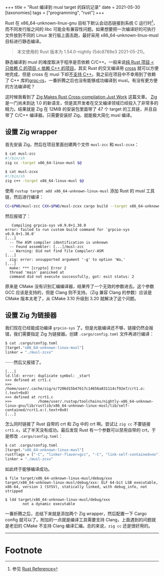 +++
title = "Rust 编译到 musl target 的踩坑记录"
date = 2021-05-30
[taxonomies]
tags = ["programming", "rust"]
+++

Rust 在 x86_64-unknown-linux-gnu 目标下默认会动态链接到系统 C 运行时[^linkage]，而不同发行版之间的 libc 可能会有兼容性问题。如果想要把一次编译好的可执行文件放到不同的 Linux 发行版上面去跑，最好采用 x86_64-unknown-linux-musl 目标进行静态编译。

<!-- more -->

> 本文使用的 Rust 版本为 1.54.0-nightly (5dc8789e3 2021-05-21)。

静态编译到 musl 的难度取决于程序是否依赖 C/C++。一般来说[纯 Rust 项目 &lt; 只依赖 C 的项目 &lt; 依赖 C++ 的项目][hard]。其实 Rust 的交叉编译用 [cross] 就可以方便地完成，但是 cross 在 musl 下却[不支持 C++][cross-cxx]。我之前在项目中不幸用到了依赖了 C++ 库的[grpc-rs]，一番折腾之后也没有能够成功编译到 musl。有没有更方便的方法编译呢？

这时候我看到了 [Zig Makes Rust Cross-compilation Just Work][just-work] 这篇文章。
[Zig] 是一门尚未到达 1.0 的新语言，但是其开发者在交叉编译领域已经投入了非常多的精力。结果就是 Zig 在 12MiB 的安装包里面带了 47 个 target 的工具链，并且自带了 C/C++ 编译器。只需要安装好 Zig，就能极大简化 musl 编译。

## 设置 Zig wrapper

首先安装 Zig，然后在项目里面创建两个文件 `musl-zcc` 和 `musl-zcxx`：

```sh
$ cat musl-zcc
#!/bin/sh
zig cc -target x86_64-linux-musl $@

$ cat musl-zcxx
#!/bin/sh
zig c++ -target x86_64-linux-musl $@
```

使用 `rustup target add x86_64-unknown-linux-musl` 添加 Rust 的 musl 工具链，然后进行编译：

```sh
CC=$PWD/musl-zcc CXX=$PWD/musl-zcxx cargo build --target x86_64-unknown-linux-musl
```

然后报错了：

```
   Compiling grpcio-sys v0.9.0+1.38.0
error: failed to run custom build command for `grpcio-sys v0.9.0+1.38.0`
[...]
  -- The ASM compiler identification is unknown
  -- Found assembler: [...]/musl-zcc
  -- Warning: Did not find file Compiler/-ASM
[...]
  zig: error: unsupported argument '-g' to option 'Wa,'
[...]
  make: *** [crypto] Error 2
  thread 'main' panicked at
  command did not execute successfully, got: exit status: 2
```

原来是 CMake 没有识别汇编编译器，结果传了一个无效的参数进去。这个参数 GCC 应该是支持的，但是 Clang 则不支持。（Zig 兼容 Clang 的参数）应该是 CMake 版本太老了，从 CMake 3.10 升级到 3.20 就解决了这个问题。

## 设置 Zig 为链接器

我们现在已经能成功编译 `grpcio-sys` 了。但是光能编译还不够，链接仍然会报错，我们需要指定 Zig 为链接器。创建 `.cargo/config.toml` 文件再进行编译：

```sh
$ cat .cargo/config.toml
[target."x86_64-unknown-linux-musl"]
linker = "./musl-zcxx"
```

⋯⋯然后又报错了。

```
[...]
ld.lld: error: duplicate symbol: _start
>>> defined at crt1.c
>>>            /home/user/.cache/zig/o/7206d15b47617c14656a831114cf92e7/crt1.o:(.text+0x0)
>>> defined at rcrt1.c
>>>            /home/user/.rustup/toolchains/nightly-x86_64-unknown-linux-gnu/lib/rustlib/x86_64-unknown-linux-musl/lib/self-contained/rcrt1.o:(.text+0x0)
[...]
```

怎么同时链接了 Rust 自带的 crt 和 Zig 中的 crt 啊。尝试让 `zig cc` 不要链接 `crt1.o`，试了半天没有成功。最后发现 Rust 有一个参数可以禁用自带的 crt，于是修改 `.cargo/config.toml`：

```sh
$ cat .cargo/config.toml
[target."x86_64-unknown-linux-musl"]
rustflags = ["-C", "linker-flavor=gcc", "-C", "link-self-contained=no"]
linker = "./musl-zcxx"
```

如此终于能够编译成功。

```
$ file target/x86_64-unknown-linux-musl/debug/xxx
target/x86_64-unknown-linux-musl/debug/xxx: ELF 64-bit LSB executable, x86-64, version 1 (SYSV), statically linked, with debug_info, not stripped

$ ldd target/x86_64-unknown-linux-musl/debug/xxx
        not a dynamic executable
```

一番折腾之后，总结下来就是添加两个 Zig wrapper，然后配置一下 Cargo config 就可以了。附加的一点就是编译工具需要支持 Clang，上面遇到的问题就是老旧的 CMake 不支持 Clang 编译汇编。总的来说，`zig cc` 还是很好用的。

---

# Footnote

[^linkage]:参见 [Rust Reference](https://doc.rust-lang.org/reference/linkage.html)

[hard]: https://zhuanlan.zhihu.com/p/38948830
[cross]: https://github.com/rust-embedded/cross
[cross-cxx]: https://github.com/rust-embedded/cross/issues/101
[grpc-rs]: https://github.com/tikv/grpc-rs
[just-work]: https://actually.fyi/posts/zig-makes-rust-cross-compilation-just-work/

[Zig]: https://ziglang.org/

